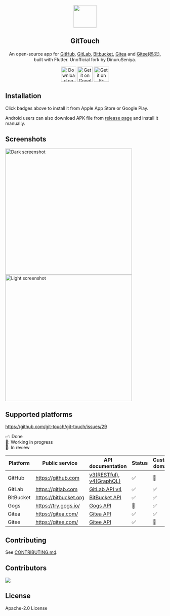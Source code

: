 <p align="center">
  <img src="https://raw.githubusercontent.com/pd4d10/git-touch/main/assets/icons/icon.png" width="72">
</p>
<h2 align="center">GitTouch</h2>
<p align="center">
  An open-source app for
  <a href="https://github.com/">GitHub</a>,
  <a href="https://gitlab.com/">GitLab</a>,
  <a href="https://bitbucket.org/">Bitbucket</a>,
  <a href="https://gitea.com/">Gitea</a> and
  <a href="https://gitee.com/">Gitee(码云)</a>, built with Flutter.
  Unofficial fork by DinuruSeniya.
</p>
<p align="center">
  <a href="https://apps.apple.com/us/app/gittouch/id1452042346"><img src="https://tools.applemediaservices.com/api/badges/download-on-the-app-store/black/en-US" alt="Download on the App Store" height="48"></a>
  <a href="https://play.google.com/store/apps/details?id=io.github.pd4d10.gittouch"><img alt="Get it on Google Play" title="Google Play" src="https://raw.githubusercontent.com/pd4d10/git-touch/main/assets/google-play-badge.png" height="48" /></a>
  <a href="https://f-droid.org/packages/io.github.pd4d10.gittouch/"><img alt="Get it on F-Droid" src="https://upload.wikimedia.org/wikipedia/commons/9/96/%22Get_it_on_F-droid%22_Badge.png" height="48" /></a>
</p>

## Installation

Click badges above to install it from Apple App Store or Google Play.

Android users can also download APK file from [release page](https://github.com/pd4d10/git-touch/releases) and install it manually.

## Screenshots

<p>
  <img src="https://raw.githubusercontent.com/pd4d10/git-touch/main/assets/screenshot-dark.png" alt="Dark screenshot" width="400" /><img src="https://raw.githubusercontent.com/pd4d10/git-touch/main/assets/screenshot-light.png" alt="Light screenshot" width="400" />
</p>

## Supported platforms

https://github.com/git-touch/git-touch/issues/29

✅: Done\
🚧: Working in progress\
💬: In review

| Platform | Public service | API documentation | Status | Custom domain |
| --- | --- | --- | --- | --- |
| GitHub | https://github.com | [v3(RESTful)](https://developer.github.com/v3/), [v4(GraphQL)](https://developer.github.com/v4/) | ✅ | 💬 |
| GitLab | https://gitlab.com | [GitLab API v4](https://docs.gitlab.com/ee/api/) | ✅ | ✅ |
| BitBucket | https://bitbucket.org | [BitBucket API](https://developer.atlassian.com/bitbucket/api/2/reference) | ✅ | ✅ |
| Gogs | https://try.gogs.io/ | [Gogs API](https://github.com/gogs/docs-api) | 🚧 | ✅ |
| Gitea | https://gitea.com/ | [Gitea API](https://try.gitea.io/api/swagger#/) | ✅ | ✅ |
| Gitee | https://gitee.com/ | [Gitee API](https://gitee.com/api/v5/swagger) | ✅ | 💬 |

## Contributing

See [CONTRIBUTING.md](./CONTRIBUTING.md).

## Contributors

<a href="https://github.com/git-touch/git-touch/graphs/contributors">
  <img src="https://contrib.rocks/image?repo=git-touch/git-touch" />
</a>

## License

Apache-2.0 License

